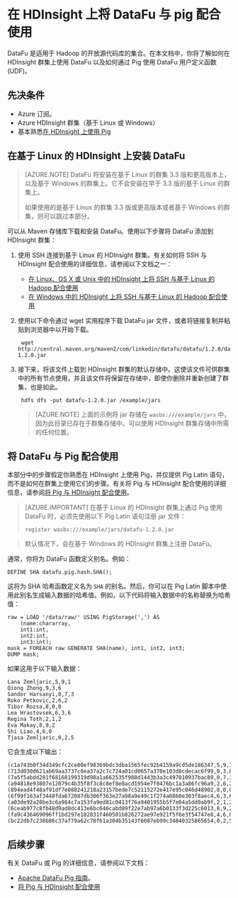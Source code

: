 <properties
    pageTitle="在 HDInsight 上将 DataFu 与 pig 配合使用"
    description="DataFu 是适用于 Hadoop 的库的集合。了解如何在 HDInsight 群集上将 DataFu 与 pig 配合使用。"
    services="hdinsight"
    documentationcenter=""
    author="Blackmist"
    manager="jhubbard"
    editor="cgronlun" />
<tags
    ms.assetid="0016721a-82be-4773-88ad-91e6b2c21cbb"
    ms.service="hdinsight"
    ms.devlang="na"
    ms.topic="article"
    ms.tgt_pltfrm="na"
    ms.workload="big-data"
    ms.date="11/08/2016"
    wacn.date="01/25/2017"
    ms.author="larryfr" />

# 在 HDInsight 上将 DataFu 与 pig 配合使用

DataFu 是适用于 Hadoop 的开放源代码库的集合。在本文档中，你将了解如何在 HDInsight 群集上使用 DataFu 以及如何通过 Pig 使用 DataFu 用户定义函数 (UDF)。

## 先决条件

* Azure 订阅。
* Azure HDInsight 群集（基于 Linux 或 Windows）
* 基本熟悉[在 HDInsight 上使用 Pig](/documentation/articles/hdinsight-use-pig/)

## 在基于 Linux 的 HDInsight 上安装 DataFu

> [AZURE.NOTE]
DataFu 将安装在基于 Linux 的群集 3.3 版和更高版本上，以及基于 Windows 的群集上。它不会安装在早于 3.3 版的基于 Linux 的群集上。
> 
> 如果使用的是基于 Linux 的群集 3.3 版或更高版本或者基于 Windows 的群集，则可以跳过本部分。

可以从 Maven 存储库下载和安装 DataFu。使用以下步骤将 DataFu 添加到 HDInsight 群集：

1. 使用 SSH 连接到基于 Linux 的 HDInsight 群集。有关如何将 SSH 与 HDInsight 配合使用的详细信息，请参阅以下文档之一：
   
    * [在 Linux、OS X 或 Unix 中的 HDInsight 上将 SSH 与基于 Linux 的 Hadoop 配合使用](/documentation/articles/hdinsight-hadoop-linux-use-ssh-unix/)
    * [在 Windows 中的 HDInsight 上将 SSH 与基于 Linux 的 Hadoop 配合使用](/documentation/articles/hdinsight-hadoop-linux-use-ssh-unix/)

2. 使用以下命令通过 wget 实用程序下载 DataFu jar 文件，或者将链接复制并粘贴到浏览器中以开始下载。
   
        wget http://central.maven.org/maven2/com/linkedin/datafu/datafu/1.2.0/datafu-1.2.0.jar

3. 接下来，将该文件上载到 HDInsight 群集的默认存储中。这使该文件可供群集中的所有节点使用，并且该文件将保留在存储中，即使你删除并重新创建了群集，也是如此。
   
        hdfs dfs -put datafu-1.2.0.jar /example/jars
   
    > [AZURE.NOTE]
    上面的示例将 jar 存储在 `wasbs:///example/jars` 中，因为此目录已存在于群集存储中。可以使用 HDInsight 群集存储中所需的任何位置。

## 将 DataFu 与 Pig 配合使用

本部分中的步骤假定你熟悉在 HDInsight 上使用 Pig，并仅提供 Pig Latin 语句，而不是如何在群集上使用它们的步骤。有关将 Pig 与 HDInsight 配合使用的详细信息，请参阅[将 Pig 与 HDInsight 配合使用](/documentation/articles/hdinsight-use-pig/)。

> [AZURE.IMPORTANT]
在基于 Linux 的 HDInsight 群集上通过 Pig 使用 DataFu 时，必须先使用以下 Pig Latin 语句注册 jar 文件：
> 
> ```register wasbs:///example/jars/datafu-1.2.0.jar```  

> 
> 默认情况下，会在基于 Windows 的 HDInsight 群集上注册 DataFu。

通常，你将为 DataFu 函数定义别名。例如：

    DEFINE SHA datafu.pig.hash.SHA();

这将为 SHA 哈希函数定义名为 `SHA` 的别名。然后，你可以在 Pig Latin 脚本中使用此别名生成输入数据的哈希值。例如，以下代码将输入数据中的名称替换为哈希值：

    raw = LOAD '/data/raw/' USING PigStorage(',') AS  
        (name:chararray, 
        int1:int, 
        int2:int,
        int3:int); 
    mask = FOREACH raw GENERATE SHA(name), int1, int2, int3; 
    DUMP mask;

如果这用于以下输入数据：

    Lana Zemljaric,5,9,1
    Qiong Zhong,9,3,6
    Sandor Harsanyi,0,7,3
    Roko Petkovic,2,6,2
    Tibor Rozsa,8,0,0
    Lea Hrastovsek,6,3,6
    Regina Toth,2,1,2
    Eva Makay,8,9,2
    Shi Liao,4,6,0
    Tjasa Zemljaric,0,2,5

它会生成以下输出：

    (c1a743b0f34d349cfc2ce00ef98369bdc3dba1565fec92b4159a9cd5de186347,5,9,1)
    (713d030d621ab69aa3737c8ea37a2c7c724a01cd0657a370e103d8cdecac6f99,9,3,6)
    (7a5f5abdd281f68168199319d98a1a662535f988d1443b3a3c497010937bac89,0,7,3)
    (a94818e93807e12079c4b35f8f3c8c8ef8e8acd1954e7f0476bc1a3a86fc96a9,2,6,2)
    (894ead4f48af91df7e088241218a23157bede7c52115272e417e95c046d48902,8,0,0)
    (6f99f163af3448fda672087db306f363e27a98a9e49c1f274a0860e303f8aec4,6,3,6)
    (a03de92a28be3c6a984c7a153fa9ed81c0413f76a9401955b5f7e04a5dd0ab9f,2,1,2)
    (6ceab977c8fb48d9ad0dc413e6bc646cabd89f22e7ab97a6b0133f3d225c6013,8,9,2)
    (fa9c436469096ff1bd297e182831f460501b826272ae97e921f5f6e3f54747e8,4,6,0)
    (bc22db7c238b86c37af79a62c78f61a304b35143f6087eb99c34040325865654,0,2,5)

## 后续步骤

有关 DataFu 或 Pig 的详细信息，请参阅以下文档：

* [Apache DataFu Pig 指南](http://datafu.incubator.apache.org/docs/datafu/guide.html)。
* [将 Pig 与 HDInsight 配合使用](/documentation/articles/hdinsight-use-pig/)

<!---HONumber=Mooncake_0120_2017-->